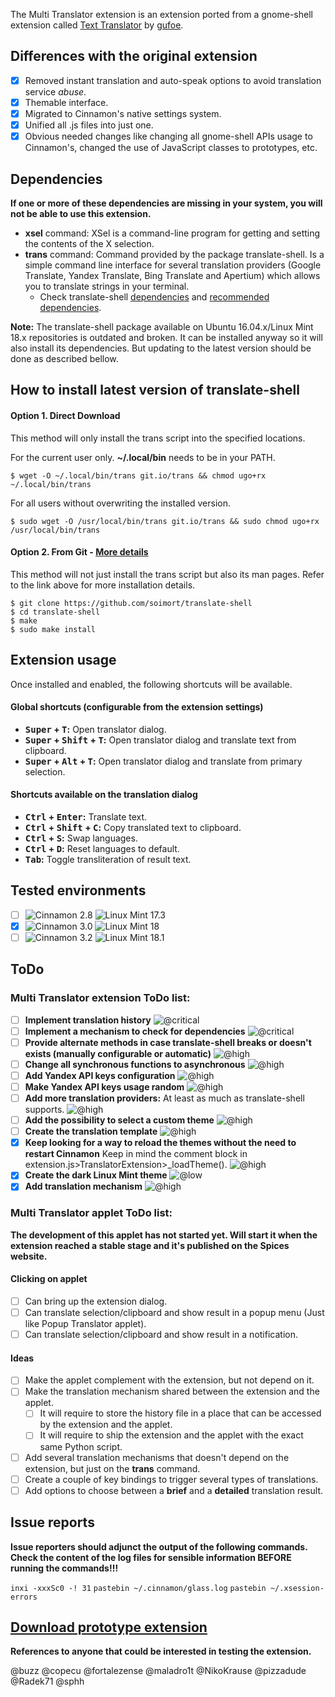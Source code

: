 The Multi Translator extension is an extension ported from a gnome-shell extension called [Text Translator](https://github.com/gufoe/text-translator) by [gufoe](https://github.com/gufoe).

## Differences with the original extension

* [x] Removed instant translation and auto-speak options to avoid translation service *abuse*.
* [x] Themable interface.
* [x] Migrated to Cinnamon's native settings system.
* [x] Unified all .js files into just one.
* [x] Obvious needed changes like changing all gnome-shell APIs usage to Cinnamon's, changed the use of JavaScript classes to prototypes, etc.

## Dependencies

**If one or more of these dependencies are missing in your system, you will not be able to use this extension.**

- **xsel** command: XSel is a command-line program for getting and setting the contents of the X selection.
- **trans** command: Command provided by the package translate-shell. Is a simple command line interface for several translation providers (Google Translate, Yandex Translate, Bing Translate and Apertium) which allows you to translate strings in your terminal.
    - Check translate-shell [dependencies](https://github.com/soimort/translate-shell#dependencies) and [recommended dependencies](https://github.com/soimort/translate-shell#recommended-dependencies).

**Note:** The translate-shell package available on Ubuntu 16.04.x/Linux Mint 18.x repositories is outdated and broken. It can be installed anyway so it will also install its dependencies. But updating to the latest version should be done as described bellow.

## How to install latest version of translate-shell

#### Option 1. Direct Download

This method will only install the trans script into the specified locations.

For the current user only. **~/.local/bin** needs to be in your PATH.
```shell
$ wget -O ~/.local/bin/trans git.io/trans && chmod ugo+rx ~/.local/bin/trans
```

For all users without overwriting the installed version.
```shell
$ sudo wget -O /usr/local/bin/trans git.io/trans && sudo chmod ugo+rx /usr/local/bin/trans
```

#### Option 2. From Git - [More details](https://github.com/soimort/translate-shell/blob/develop/README.md#option-3-from-git-recommended-for-seasoned-hackers)

This method will not just install the trans script but also its man pages. Refer to the link above for more installation details.

```shell
$ git clone https://github.com/soimort/translate-shell
$ cd translate-shell
$ make
$ sudo make install
```

## Extension usage

Once installed and enabled, the following shortcuts will be available.

#### Global shortcuts (configurable from the extension settings)

- **<kbd>Super</kbd> + <kbd>T</kbd>:** Open translator dialog.
- **<kbd>Super</kbd> + <kbd>Shift</kbd> + <kbd>T</kbd>:** Open translator dialog and translate text from clipboard.
- **<kbd>Super</kbd> + <kbd>Alt</kbd> + <kbd>T</kbd>:** Open translator dialog and translate from primary selection.

#### Shortcuts available on the translation dialog

- **<kbd>Ctrl</kbd> + <kbd>Enter</kbd>:** Translate text.
- **<kbd>Ctrl</kbd> + <kbd>Shift</kbd> + <kbd>C</kbd>:** Copy translated text to clipboard.
- **<kbd>Ctrl</kbd> + <kbd>S</kbd>:** Swap languages.
- **<kbd>Ctrl</kbd> + <kbd>D</kbd>:** Reset languages to default.
- **<kbd>Tab</kbd>:** Toggle transliteration of result text.

## Tested environments

* [ ] ![Cinnamon 2.8](https://odyseus.github.io/CinnamonTools/lib/badges/cinn-2.8.svg) ![Linux Mint 17.3](https://odyseus.github.io/CinnamonTools/lib/badges/lm-17.3.svg)
* [x] ![Cinnamon 3.0](https://odyseus.github.io/CinnamonTools/lib/badges/cinn-3.0.svg) ![Linux Mint 18](https://odyseus.github.io/CinnamonTools/lib/badges/lm-18.svg)
* [ ] ![Cinnamon 3.2](https://odyseus.github.io/CinnamonTools/lib/badges/cinn-3.2.svg) ![Linux Mint 18.1](https://odyseus.github.io/CinnamonTools/lib/badges/lm-18.1.svg)

## ToDo

### Multi Translator extension ToDo list:

* [ ] **Implement translation history** ![@critical](https://img.shields.io/badge/Priority-Critical-red.svg)
* [ ] **Implement a mechanism to check for dependencies** ![@critical](https://img.shields.io/badge/Priority-Critical-red.svg)
* [ ] **Provide alternate methods in case translate-shell breaks or doesn't exists (manually configurable or automatic)** ![@high](https://img.shields.io/badge/Priority-High-red.svg)
* [ ] **Change all synchronous functions to asynchronous** ![@high](https://img.shields.io/badge/Priority-High-red.svg)
* [ ] **Add Yandex API keys configuration** ![@high](https://img.shields.io/badge/Priority-High-red.svg)
* [ ] **Make Yandex API keys usage random** ![@high](https://img.shields.io/badge/Priority-High-red.svg)
* [ ] **Add more translation providers:** At least as much as translate-shell supports. ![@high](https://img.shields.io/badge/Priority-High-red.svg)
* [ ] **Add the possibility to select a custom theme** ![@high](https://img.shields.io/badge/Priority-High-red.svg)
* [ ] **Create the translation template** ![@high](https://img.shields.io/badge/Priority-High-red.svg)
* [x] **Keep looking for a way to reload the themes without the need to restart Cinnamon** Keep in mind the comment block in extension.js>TranslatorExtension>_loadTheme(). ![@high](https://img.shields.io/badge/Priority-High-red.svg)
* [x] **Create the dark Linux Mint theme** ![@low](https://img.shields.io/badge/Priority-Low-yellowgreen.svg)
* [x] **Add translation mechanism** ![@high](https://img.shields.io/badge/Priority-High-red.svg)

### Multi Translator applet ToDo list:

**The development of this applet has not started yet. Will start it when the extension reached a stable stage and it's published on the Spices website.**

#### Clicking on applet
   * [ ] Can bring up the extension dialog.
   * [ ] Can translate selection/clipboard and show result in a popup menu (Just like Popup Translator applet).
   * [ ] Can translate selection/clipboard and show result in a notification.

#### Ideas
* [ ] Make the applet complement with the extension, but not depend on it.
* [ ] Make the translation mechanism shared between the extension and the applet.
  * [ ] It will require to store the history file in a place that can be accessed by the extension and the applet.
  * [ ] It will require to ship the extension and the applet with the exact same Python script.
* [ ] Add several translation mechanisms that doesn't depend on the extension, but just on the **trans** command.
* [ ] Create a couple of key bindings to trigger several types of translations.
* [ ] Add options to choose between a **brief** and a **detailed** translation result.

## Issue reports

**Issue reporters should adjunct the output of the following commands.**
**Check the content of the log files for sensible information BEFORE running the commands!!!**

`inxi -xxxSc0 -! 31`
`pastebin ~/.cinnamon/glass.log`
`pastebin ~/.xsession-errors`

## [Download prototype extension](https://odyseus.github.io/CinnamonTools/pkg/0dyseus@MultiTranslatorExtension.tar.gz)

**References to anyone that could be interested in testing the extension.**

@buzz @copecu @fortalezense @maladro1t @NikoKrause @pizzadude @Radek71 @sphh
